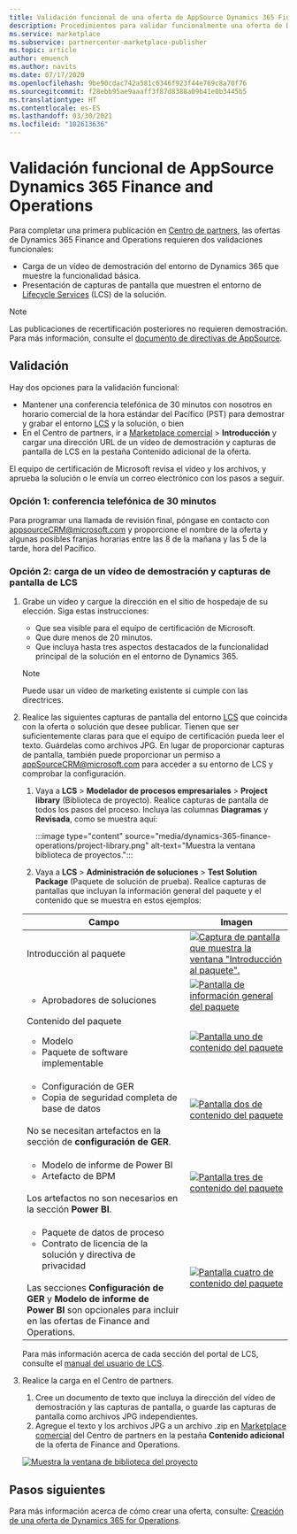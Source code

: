 ```yaml
---
title: Validación funcional de una oferta de AppSource Dynamics 365 Finance and Operations en Azure Marketplace.
description: Procedimientos para validar funcionalmente una oferta de Dynamics 365 Finance and Operations en Azure Marketplace.
ms.service: marketplace
ms.subservice: partnercenter-marketplace-publisher
ms.topic: article
author: emuench
ms.author: navits
ms.date: 07/17/2020
ms.openlocfilehash: 9be90cdac742a581c6346f923f44e769c8a70f76
ms.sourcegitcommit: f28ebb95ae9aaaff3f87d8388a09b41e0b3445b5
ms.translationtype: HT
ms.contentlocale: es-ES
ms.lasthandoff: 03/30/2021
ms.locfileid: "102613636"
---
```

# <a name="appsource-dynamics-365-finance-and-operations-functional-validation"></a>Validación funcional de AppSource Dynamics 365 Finance and Operations

Para completar una primera publicación en [Centro de partners](https://partner.microsoft.com/dashboard/home), las ofertas de Dynamics 365 Finance and Operations requieren dos validaciones funcionales:

- Carga de un vídeo de demostración del entorno de Dynamics 365 que muestre la funcionalidad básica.
- Presentación de capturas de pantalla que muestren el entorno de [Lifecycle Services](https://lcs.dynamics.com/) (LCS) de la solución.

> [!NOTE]
> Las publicaciones de recertificación posteriores no requieren demostración. Para más información, consulte el [documento de directivas de AppSource](/legal/marketplace/certification-policies#1440-dynamics-365-finance-ops).

## <a name="how-to-validate"></a>Validación

Hay dos opciones para la validación funcional:

- Mantener una conferencia telefónica de 30 minutos con nosotros en horario comercial de la hora estándar del Pacífico (PST) para demostrar y grabar el entorno [LCS](https://lcs.dynamics.com/) y la solución, o bien
- En el Centro de partners, ir a [Marketplace comercial](https://partner.microsoft.com/dashboard/commercial-marketplace/overview) > **Introducción** y cargar una dirección URL de un vídeo de demostración y capturas de pantalla de LCS en la pestaña Contenido adicional de la oferta.

El equipo de certificación de Microsoft revisa el vídeo y los archivos, y aprueba la solución o le envía un correo electrónico con los pasos a seguir.

### <a name="option-1-30-minute-conference-call"></a>Opción 1: conferencia telefónica de 30 minutos

Para programar una llamada de revisión final, póngase en contacto con [appsourceCRM@microsoft.com](mailto:appsourceCRM@microsoft.com) y proporcione el nombre de la oferta y algunas posibles franjas horarias entre las 8 de la mañana y las 5 de la tarde, hora del Pacífico.

### <a name="option-2-upload-a-demo-video-and-lcs-screenshots"></a>Opción 2: carga de un vídeo de demostración y capturas de pantalla de LCS

1. Grabe un vídeo y cargue la dirección en el sitio de hospedaje de su elección. Siga estas instrucciones:

    - Que sea visible para el equipo de certificación de Microsoft.
    - Que dure menos de 20 minutos.
    - Que incluya hasta tres aspectos destacados de la funcionalidad principal de la solución en el entorno de Dynamics 365.

    > [!NOTE]
    > Puede usar un vídeo de marketing existente si cumple con las directrices.

2. Realice las siguientes capturas de pantalla del entorno [LCS](https://lcs.dynamics.com/) que coincida con la oferta o solución que desee publicar. Tienen que ser suficientemente claras para que el equipo de certificación pueda leer el texto. Guárdelas como archivos JPG. En lugar de proporcionar capturas de pantalla, también puede proporcionar un permiso a [appSourceCRM@microsoft.com](mailto:appSourceCRM@microsoft.com) para acceder a su entorno de LCS y comprobar la configuración.

    1. Vaya a **LCS** > **Modelador de procesos empresariales** > **Project library** (Biblioteca de proyecto). Realice capturas de pantalla de todos los pasos del proceso. Incluya las columnas **Diagramas** y **Revisada**, como se muestra aquí:

       :::image type="content" source="media/dynamics-365-finance-operations/project-library.png" alt-text="Muestra la ventana biblioteca de proyectos.":::

      2. Vaya a **LCS** > **Administración de soluciones** > **Test Solution Package** (Paquete de solución de prueba). Realice capturas de pantallas que incluyan la información general del paquete y el contenido que se muestra en estos ejemplos:

    | Campo | Imagen |
    | --- | --- |
    | Introducción al paquete | [![Captura de pantalla que muestra la ventana "Introducción al paquete".](media/dynamics-365-finance-operations/package-overview-45.png)](media/dynamics-365-finance-operations/package-overview.png#lightbox) |
    | <ul><li>Aprobadores de soluciones</li></ul> | [![Pantalla de información general del paquete](media/dynamics-365-finance-operations/solution-approvers-45.png)](media/dynamics-365-finance-operations/solution-approvers.png#lightbox) |
    | Contenido del paquete<ul><li>Modelo</li><li>Paquete de software implementable</li></ul> | [![Pantalla uno de contenido del paquete](media/dynamics-365-finance-operations/package-contents-1-45.png)](media/dynamics-365-finance-operations/package-contents-1.png#lightbox) |
    | <ul><li>Configuración de GER</li><li>Copia de seguridad completa de base de datos</li></ul><br>No se necesitan artefactos en la sección de **configuración de GER**. | [![Pantalla dos de contenido del paquete](media/dynamics-365-finance-operations/package-contents-2-45.png)](media/dynamics-365-finance-operations/package-contents-2.png#lightbox) |
    | <ul><li>Modelo de informe de Power BI</li><li>Artefacto de BPM</li></ul><br>Los artefactos no son necesarios en la sección **Power BI**. | [![Pantalla tres de contenido del paquete](media/dynamics-365-finance-operations/package-contents-3-45.png)](media/dynamics-365-finance-operations/package-contents-3.png#lightbox) |
    | <ul><li>Paquete de datos de proceso</li><li>Contrato de licencia de la solución y directiva de privacidad</li></ul><br>Las secciones **Configuración de GER** y **Modelo de informe de Power BI** son opcionales para incluir en las ofertas de Finance and Operations. | [![Pantalla cuatro de contenido del paquete ](media/dynamics-365-finance-operations/package-contents-4-45.png)](media/dynamics-365-finance-operations/package-contents-4.png#lightbox) |

    Para más información acerca de cada sección del portal de LCS, consulte el [manual del usuario de LCS](/dynamics365/fin-ops-core/dev-itpro/lifecycle-services/lcs-user-guide).

3. Realice la carga en el Centro de partners.

    1. Cree un documento de texto que incluya la dirección del vídeo de demostración y las capturas de pantalla, o guarde las capturas de pantalla como archivos JPG independientes.
    2. Agregue el texto y los archivos JPG a un archivo .zip en [Marketplace comercial](https://partner.microsoft.com/dashboard/commercial-marketplace/overview) del Centro de partners en la pestaña **Contenido adicional** de la oferta de Finance and Operations.

    [![Muestra la ventana de biblioteca del proyecto](media/dynamics-365-finance-operations/supplemental-content.png)](media/dynamics-365-finance-operations/supplemental-content.png#lightbox)

## <a name="next-steps"></a>Pasos siguientes

Para más información acerca de cómo crear una oferta, consulte: [Creación de una oferta de Dynamics 365 for Operations](./partner-center-portal/create-new-operations-offer.md).
